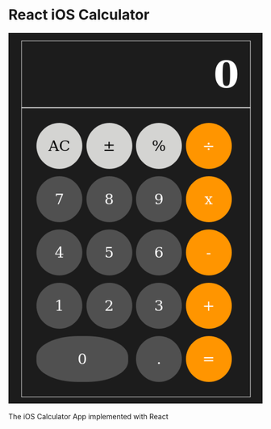 # React iOS Calculator

![Opening View of Calculator](https://raw.githubusercontent.com/TheBoJohnson/React-iOS-Calculator/master/Pictures/Overview.png)

The iOS Calculator App implemented with React